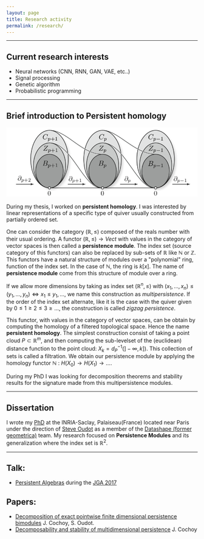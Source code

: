 ```yaml
---
layout: page
title: Research activity
permalink: /research/
---
```


---

## Current research interests
  * Neural networks (CNN, RNN, GAN, VAE, etc..)
  * Signal processing
  * Genetic algorithm
  * Probabilistic programming

---

## Brief introduction to Persistent homology
![](chain_complexes.png)


During my thesis, I worked on __persistent homology__.
I was interested by linear representations of a specific type of quiver
usually constructed from partially ordered set.

One can consider the category $(\mathbb{R}, \leq)$ composed of the
reals number with their usual ordering.
A functor $(\mathbb{R}, \leq) \rightarrow Vect$ with values
in the category of vector spaces is then called a __persistence module__.
The index set (source category of this functors) can also be replaced
by sub-sets of $\mathbb{R}$ like $\mathbb{N}$ or $\mathbb{Z}$.
This functors have a natural structure of modules over a "polynomial" ring,
function of the index set. In the case of $\mathbb{N}$, the ring is $k[x]$.
The name of __persistence module__ come from this structure of module over a ring.

If we allow more dimensions by taking as index set
$(\mathbb{R}^n, \leq)$ with $(x_1, \dots, x_n) \leq (y_1, \dots, y_n) \Leftrightarrow x_1 \leq y_1, \dots$, we name this construction as _multipersistence_.
If the order of the index set alternate, like it is the case with the quiver given by $0 \leq 1 \geq 2 \leq 3 \geq \dots$, the construction is called _zigzag persistence_.

This functor,
with values in the category of vector spaces,
can be obtain by computing the homology of a filtered topological space.
Hence the name __persistent homology__.
The simplest construction consist of taking a point cloud $P \subset \mathbb{R}^m$,
and then computing the sub-levelset of the (euclidean) distance function to the point cloud: $X_k = d^{-1}_P(]-\infty, k])$. This collection of sets is called a filtration.
We obtain our persistence module by applying the homology functor
$\mathbb{N}$ : $H(X_0) \rightarrow H(X_1) \rightarrow \dots$.

During my PhD I was looking for decomposition theorems and stability results for the signature
made from this multipersistence modules.

--------------------------------------------------

## Dissertation

I wrote my [PhD][phd-hal] at the INRIA-Saclay, Palaiseau(France) located near Paris under
the direction of [Steve Oudot][steve-oudot] as a member
of the [Datashape (former geometrica)][datashape] team.
My research focused on __Persistence Modules__ and its generalization where
the index set is $\mathbb{R}^2$.

--------------------------------------------------

## Talk:
* [Persistent Algebras](pre-algebra) during the [JGA 2017](https://jga2017.sciencesconf.org/)


## Papers:

* [Decomposition of exact pointwise finite dimensional persistence bimodules](https://arxiv.org/abs/1605.09726) J. Cochoy, S. Oudot.
* [Decomposability and stability of multidimensional persistence](phd-hal) J. Cochoy

[phd-hal]: https://tel.archives-ouvertes.fr/tel-01988780/document
[steve-oudot]: https://geometrica.saclay.inria.fr/team/Steve.Oudot/
[datashape]: https://team.inria.fr/datashape/research/
[pre-algebra]: pres-algebra-persistence-modules.pdf
